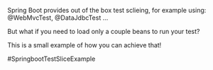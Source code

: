 Spring Boot provides out of the box test sclieing, for example using: @WebMvcTest, @DataJdbcTest ...

But what if you need to load only a couple beans to run your test? 

This is a small example of how you can achieve that!

#SpringbootTestSliceExample

